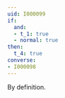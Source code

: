 ```yaml
---
uid: I000099
if:
  and:
  - t_1: true
  - normal: true
then:
  t_4: true
converse:
- I000098
---
```

By definition.

